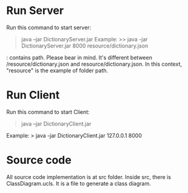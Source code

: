 Run Server
==========

Run this command to start server:
> java –jar DictionaryServer.jar <port> <dictionary-file>
Example: >> java -jar DictionaryServer.jar 8000 resource/dictionary.json

<dictionary-file>: contains path. 
Please bear in mind. It's different between /resource/dictionary.json and resource/dictionary.json.
In this context, "resource" is the example of folder path.


Run Client
==========

Run this command to start Client:
> java –jar DictionaryClient.jar <server-address> <server-port>

Example: > java -jar DictionaryClient.jar 127.0.0.1 8000


Source code
===========

All source code implementation is at src folder.
Inside src, there is ClassDiagram.ucls. It is a file to generate a class diagram.
